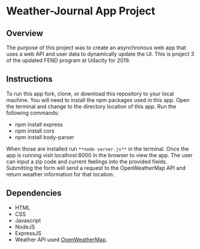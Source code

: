 # Weather-Journal App Project

## Overview

The purpose of this project was to create an asynchronous web app that uses a web API and user data to dynamically update the UI. This is project 3 of the updated FEND program at Udacity for 2019.

## Instructions

To run this app fork, clone, or download this repository to your local machine. You will need to install the npm packages used in this app. Open the terminal and change to the directory location of this app. Run the following commands:

* npm install express
* npm install cors
* npm install body-parser

When those are installed run `**node server.js**` in the terminal. Once the app is running visit localhost:8000 in the browser to view the app. The user can input a zip code and current feelings into the provided fields. Submitting the form will send a request to the OpenWeatherMap API and return weather information for that location.

## Dependencies

* HTML
* CSS
* Javascript
* NodeJS
* ExpressJS
* Weather API used [OpenWeatherMap](https://openweathermap.org/).
